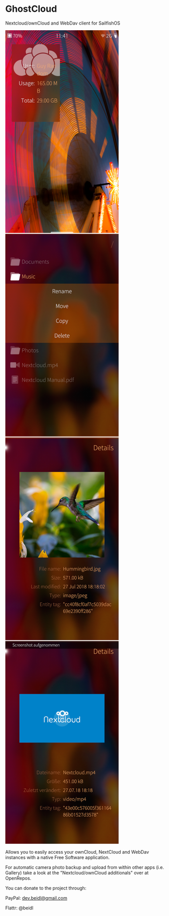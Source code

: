 # GhostCloud
Nextcloud/ownCloud and WebDav client for SailfishOS

![Login](/readme/cover.png) ![File browser](/readme/filebrowser.png) ![File details](/readme/filedetails.png) ![Media preview](/readme/mediapreview.png)

Allows you to easily access your ownCloud, NextCloud and WebDav instances with a native Free Software application.

For automatic camera photo backup and upload from within other apps (i.e. Gallery) take a look at the "Nextcloud/ownCloud additionals" over at OpenRepos.

You can donate to the project through:

PayPal: dev.beidl@gmail.com

Flattr: @beidl
